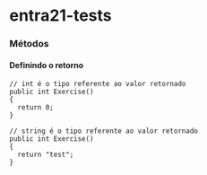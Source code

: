 # entra21-tests

### Métodos
#### Definindo o retorno
    // int é o tipo referente ao valor retornado
    public int Exercise()
    {
      return 0;
    }

    // string é o tipo referente ao valor retornado
    public int Exercise()
    {
      return "test";
    }
